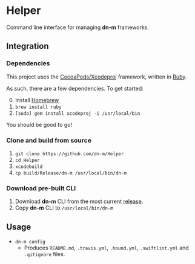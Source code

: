 # Helper
Command line interface for managing **dn-m** frameworks.

## Integration

### Dependencies

This project uses the [CocoaPods/Xcodeproj](https://github.com/CocoaPods/Xcodeproj) framework, written in [Ruby](https://www.ruby-lang.org/en/). 

As such, there are a few dependencies. To get started:

0. Install [Homebrew](https://brew.sh) 
1. `brew install ruby`
2. `[sudo] gem install xcodeproj -i /usr/local/bin`

You should be good to go!

### Clone and build from source
1. `git clone https://github.com/dn-m/Helper`
2. `cd Helper`
3. `xcodebuild`
4. `cp build/Release/dn-m /usr/local/bin/dn-m`

### Download pre-built CLI
1. Download **dn-m** CLI from the most current [release](https://github.com/dn-m/Helper/releases).
2. Copy **dn-m** CLI to `/usr/local/bin/dn-m`

## Usage

- `dn-m config`
  - Produces `README.md`, `.travis.yml`, `.hound.yml`, `.swiftlint.yml` and `.gitignore` files.

